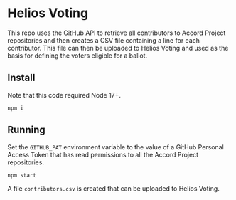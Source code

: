 # Helios Voting

This repo uses the GitHub API to retrieve all contributors to Accord Project repositories and then creates a CSV file containing a line for each contributor. This file can then be uploaded to 
Helios Voting and used as the basis for defining the voters eligible for a ballot.

## Install

Note that this code required Node 17+.

```console
npm i
```

## Running

Set the `GITHUB_PAT` environment variable to the value of a GitHub Personal Access Token
that has read permissions to all the Accord Project repositories.

```console
npm start
```

A file `contributors.csv` is created that can be uploaded to Helios Voting.